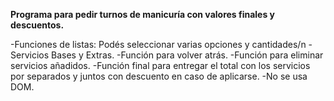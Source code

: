 **Programa para pedir turnos de manicuría con valores finales y descuentos.**

-Funciones de listas: Podés seleccionar varias opciones y cantidades/n
-Servicios Bases y Extras.
-Función para volver atrás.
-Función para eliminar servicios añadidos.
-Función final para entregar el total con los servicios por separados y juntos con descuento en caso de aplicarse.
-No se usa DOM.
